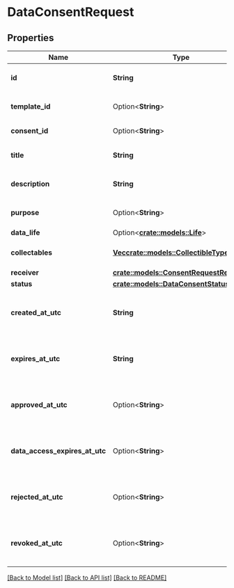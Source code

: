 # DataConsentRequest

## Properties

Name | Type | Description | Notes
------------ | ------------- | ------------- | -------------
**id** | **String** | Data consent request id. | 
**template_id** | Option<**String**> | Data consent template id. | [optional]
**consent_id** | Option<**String**> | Data consent id. | [optional]
**title** | **String** | Data consent title. | 
**description** | **String** | Data consent description. | 
**purpose** | Option<**String**> | Data consent purpose. | [optional]
**data_life** | Option<[**crate::models::Life**](Life.md)> |  | [optional]
**collectables** | [**Vec<crate::models::CollectibleTypes>**](CollectibleTypes.md) | List of supported collectables. | 
**receiver** | [**crate::models::ConsentRequestReceiver**](ConsentRequestReceiver.md) |  | 
**status** | [**crate::models::DataConsentStatus**](DataConsentStatus.md) |  | 
**created_at_utc** | **String** | Request creation datetime in UTC timezone. | 
**expires_at_utc** | **String** | Request expiration datetime in UTC timezone. | 
**approved_at_utc** | Option<**String**> | Request approval datetime in UTC timezone. | [optional]
**data_access_expires_at_utc** | Option<**String**> | Data access expiration datetime in UTC timezone. | [optional]
**rejected_at_utc** | Option<**String**> | Request rejection datetime in UTC timezone. | [optional]
**revoked_at_utc** | Option<**String**> | Request revocation datetime in UTC timezone. | [optional]

[[Back to Model list]](../README.md#documentation-for-models) [[Back to API list]](../README.md#documentation-for-api-endpoints) [[Back to README]](../README.md)


